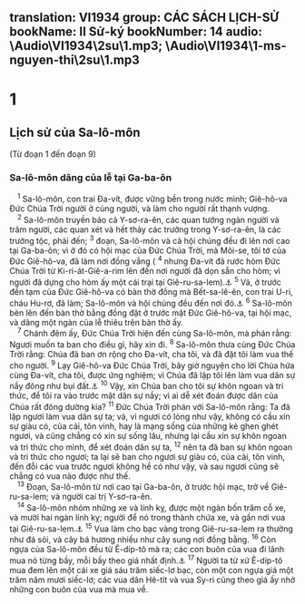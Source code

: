 translation: VI1934
group: CÁC SÁCH LỊCH-SỬ
bookName: II Sử-ký 
bookNumber: 14
audio: \Audio\VI1934\2su\1.mp3; \Audio\VI1934\1-ms-nguyen-thi\2su\1.mp3
-------

<div class="title"><h1>1</h1><h2>Lịch sử của Sa-lô-môn</h2><p>(Từ đoạn 1 đến đoạn 9)</p><h3>Sa-lô-môn dâng của lễ tại Ga-ba-ôn</h3></div>
<span class="verse 2su_1_1"> <sup>1</sup> Sa-lô-môn, con trai Đa-vít, được vững bền trong nước mình; Giê-hô-va Đức Chúa Trời người ở cùng người, và làm cho người rất thạnh vượng. <br/></span>
<span class="verse 2su_1_2"> <sup>2</sup> Sa-lô-môn truyền bảo cả Y-sơ-ra-ên, các quan tướng ngàn người và trăm người, các quan xét và hết thảy các trưởng trong Y-sơ-ra-ên, là các trưởng tộc, phải đến; </span>
<span class="verse 2su_1_3"><sup>3</sup> đoạn, Sa-lô-môn và cả hội chúng đều đi lên nơi cao tại Ga-ba-ôn; vì ở đó có hội mạc của Đức Chúa Trời, mà Môi-se, tôi tớ của Đức Giê-hô-va, đã làm nơi đồng vắng ( </span>
<span class="verse 2su_1_4"><sup>4</sup> nhưng Đa-vít đã rước hòm Đức Chúa Trời từ Ki-ri-át-Giê-a-rim lên đến nơi người đã dọn sẵn cho hòm; vì người đã dựng cho hòm ấy một cái trại tại Giê-ru-sa-lem).<a data-toggle="tooltip" data-placement="bottom" title="2Sa 6:1-17; 1Su 13:5-14; 15:25–16:1">⚓</a></span>
<span class="verse 2su_1_5"><sup>5</sup> Vả, ở trước đền tạm của Đức Giê-hô-va có bàn thờ đồng mà Bết-sa-lê-ên, con trai U-ri, cháu Hu-rơ, đã làm; Sa-lô-môn và hội chúng đều đến nơi đó.<a data-toggle="tooltip" data-placement="bottom" title="Xu 38:1-7">⚓</a></span>
<span class="verse 2su_1_6"><sup>6</sup> Sa-lô-môn bèn lên đến bàn thờ bằng đồng đặt ở trước mặt Đức Giê-hô-va, tại hội mạc, và dâng một ngàn của lễ thiêu trên bàn thờ ấy. <br/></span>
<span class="verse 2su_1_7"> <sup>7</sup> Chánh đêm ấy, Đức Chúa Trời hiện đến cùng Sa-lô-môn, mà phán rằng: Ngươi muốn ta ban cho điều gì, hãy xin đi. </span>
<span class="verse 2su_1_8"><sup>8</sup> Sa-lô-môn thưa cùng Đức Chúa Trời rằng: Chúa đã ban ơn rộng cho Đa-vít, cha tôi, và đã đặt tôi làm vua thế cho người. </span>
<span class="verse 2su_1_9"><sup>9</sup> Lạy Giê-hô-va Đức Chúa Trời, bây giờ nguyện cho lời Chúa hứa cùng Đa-vít, cha tôi, được ứng nghiệm; vì Chúa đã lập tôi lên làm vua dân sự nầy đông như bụi đất.<a data-toggle="tooltip" data-placement="bottom" title="Sa 13:16; 28:14">⚓</a></span>
<span class="verse 2su_1_10"><sup>10</sup> Vậy, xin Chúa ban cho tôi sự khôn ngoan và tri thức, để tôi ra vào trước mặt dân sự nầy; vì ai dễ xét đoán được dân của Chúa rất đông dường kia? </span>
<span class="verse 2su_1_11"><sup>11</sup> Đức Chúa Trời phán với Sa-lô-môn rằng: Ta đã lập ngươi làm vua dân sự ta; vả, vì ngươi có lòng như vậy, không có cầu xin sự giàu có, của cải, tôn vinh, hay là mạng sống của những kẻ ghen ghét ngươi, và cũng chẳng có xin sự sống lâu, nhưng lại cầu xin sự khôn ngoan và tri thức cho mình, để xét đoán dân sự ta, </span>
<span class="verse 2su_1_12"><sup>12</sup> nên ta đã ban sự khôn ngoan và tri thức cho ngươi; ta lại sẽ ban cho ngươi sự giàu có, của cải, tôn vinh, đến đỗi các vua trước ngươi không hề có như vậy, và sau ngươi cũng sẽ chẳng có vua nào được như thế. <br/></span>
<span class="verse 2su_1_13"> <sup>13</sup> Đoạn, Sa-lô-môn từ nơi cao tại Ga-ba-ôn, ở trước hội mạc, trở về Giê-ru-sa-lem; và người cai trị Y-sơ-ra-ên. <br/></span>
<span class="verse 2su_1_14"> <sup>14</sup> Sa-lô-môn nhóm những xe và lính kỵ, được một ngàn bốn trăm cỗ xe, và mười hai ngàn lính kỵ; người để nó trong thành chứa xe, và gần nơi vua tại Giê-ru-sa-lem.<a data-toggle="tooltip" data-placement="bottom" title="1Vua 4:26">⚓</a></span>
<span class="verse 2su_1_15"><sup>15</sup> Vua làm cho bạc vàng trong Giê-ru-sa-lem ra thường như đá sỏi, và cây bá hương nhiều như cây sung nơi đồng bằng. </span>
<span class="verse 2su_1_16"><sup>16</sup> Còn ngựa của Sa-lô-môn đều từ Ê-díp-tô mà ra; các con buôn của vua đi lãnh mua nó từng bầy, mỗi bầy theo giá nhất định.<a data-toggle="tooltip" data-placement="bottom" title="Phu 17:16">⚓</a></span>
<span class="verse 2su_1_17"><sup>17</sup> Người ta từ xứ Ê-díp-tô mua đem lên một cái xe giá sáu trăm siếc-lơ bạc, còn một con ngựa giá một trăm năm mươi siếc-lơ; các vua dân Hê-tít và vua Sy-ri cũng theo giá ấy nhờ những con buôn của vua mà mua về. <br/></span>
